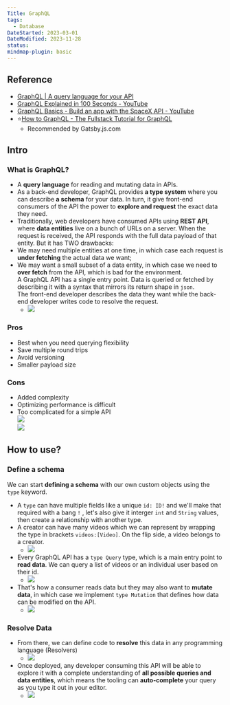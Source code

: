 ```yaml
---
Title: GraphQL
tags:
  - Database
DateStarted: 2023-03-01
DateModified: 2023-11-28
status:
mindmap-plugin: basic
---
```


## Reference

- [GraphQL | A query language for your API](https://graphql.org/)
- [GraphQL Explained in 100 Seconds - YouTube](https://www.youtube.com/watch?v=eIQh02xuVw4)
- [GraphQL Basics - Build an app with the SpaceX API - YouTube](https://www.youtube.com/watch?v=7wzR4Ig5pTI)
- ⭐[How to GraphQL - The Fullstack Tutorial for GraphQL](https://www.howtographql.com/)
  - Recommended by Gatsby.js.com

## Intro

### What is GraphQL?

- A **query language** for reading and mutating data in APIs.
- As a back-end developer, GraphQL provides **a type system** where you can describe **a schema** for your data. In turn, it give front-end consumers of the API the power to **explore and request** the exact data they need.
- Traditionally, web developers have consumed APIs using **REST API**, where **data entities** live on a bunch of URLs on a server. When the request is received, the API responds with the full data payload of that entity. But it has TWO drawbacks:
- We may need multiple entities at one time, in which case each request is **under fetching** the actual data we want;
- We may want a small subset of a data entity, in which case we need to **over fetch** from the API, which is bad for the environment.  
  A GraphQL API has a single entry point. Data is queried or fetched by describing it with a syntax that mirrors its return shape in `json`.  
  The front-end developer describes the data they want while the back-end developer writes code to resolve the request.
  - ![](z-Assets/Pasted%20image%2020230301190231.png)

### Pros

- Best when you need querying flexibility
- Save multiple round trips
- Avoid versioning
- Smaller payload size

### Cons

- Added complexity
- Optimizing performance is difficult
- Too complicated for a simple API  
  ![](z-Assets/Pasted%20image%2020230308202117.png)  
  ![](z-Assets/Pasted%20image%2020230308202453.png)

## How to use?

### Define a schema

We can start **defining a schema** with our own custom objects using the `type` keyword.

- A `type` can have multiple fields like a unique `id: ID!` and we'll make that required with a bang `!` , let's also give it interger `int` and `String` values, then create a relationship with another type.
- A creator can have many videos which we can represent by wrapping the type in brackets `videos:[Video]`. On the flip side, a video belongs to a creator.
  - ![](z-Assets/Pasted%20image%2020230301190845.png)
- Every GraphQL API has a `type Query` type, which is a main entry point to **read data**. We can query a list of videos or an individual user based on their id.
  - ![](z-Assets/Pasted%20image%2020230301191155.png)
- That's how a consumer reads data but they may also want to **mutate data**, in which case we implement `type Mutation` that defines how data can be modified on the API.
  - ![](z-Assets/Pasted%20image%2020230301191354.png)

### Resolve Data

- From there, we can define code to **resolve** this data in any programming language (Resolvers)
  - ![](z-Assets/Pasted%20image%2020230301191523.png)
- Once deployed, any developer consuming this API will be able to explore it with a complete understanding of **all possible queries and data entities**, which means the tooling can **auto-complete** your query as you type it out in your editor.
  - ![](z-Assets/Pasted%20image%2020230301191929.png)
